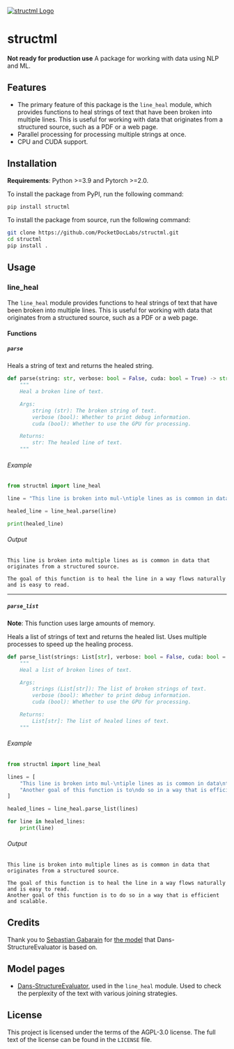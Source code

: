 [![structml Logo](https://github.com/PocketDocLabs/structml/blob/main/assets/logo/logo_2x_scale.png?raw=true)](https://github.com/PocketDocLabs/structml)


# structml
**Not ready for production use**
A package for working with data using NLP and ML.


## Features
- The primary feature of this package is the `line_heal` module, which provides functions to heal strings of text that have been broken into multiple lines. This is useful for working with data that originates from a structured source, such as a PDF or a web page.
- Parallel processing for processing multiple strings at once.
- CPU and CUDA support.


## Installation
**Requirements**: Python >=3.9 and Pytorch >=2.0.

To install the package from PyPI, run the following command:
```bash
pip install structml
```

To install the package from source, run the following command:
```bash
git clone https://github.com/PocketDocLabs/structml.git
cd structml
pip install .
```


## Usage

### line_heal
The `line_heal` module provides functions to heal strings of text that have been broken into multiple lines. This is useful for working with data that originates from a structured source, such as a PDF or a web page.

#### Functions
##### `parse`
Heals a string of text and returns the healed string.
```python
def parse(string: str, verbose: bool = False, cuda: bool = True) -> str:
    """
    Heal a broken line of text.

    Args:
        string (str): The broken string of text.
        verbose (bool): Whether to print debug information.
        cuda (bool): Whether to use the GPU for processing.

    Returns:
        str: The healed line of text.
    """
```

###### Example
```python
from structml import line_heal

line = "This line is broken into mul-\ntiple lines as is common in data\nthat originates from a structured\nsource.\nThe goal of this function is to\nheal the line in a way flows\nnaturally and is easy to read."

healed_line = line_heal.parse(line)

print(healed_line)
```
###### Output
```
This line is broken into multiple lines as is common in data that originates from a structured source.

The goal of this function is to heal the line in a way flows naturally and is easy to read.
```

---

##### `parse_list`
**Note**: This function uses large amounts of memory.

Heals a list of strings of text and returns the healed list. Uses multiple processes to speed up the healing process. 
```python
def parse_list(strings: List[str], verbose: bool = False, cuda: bool = True) -> List[str]:
    """
    Heal a list of broken lines of text.

    Args:
        strings (List[str]): The list of broken strings of text.
        verbose (bool): Whether to print debug information.
        cuda (bool): Whether to use the GPU for processing.

    Returns:
        List[str]: The list of healed lines of text.
    """
```

###### Example
```python
from structml import line_heal

lines = [
    "This line is broken into mul-\ntiple lines as is common in data\nthat originates from a structured\nsource.\nThe goal of this function is to\nheal the line in a way flows\nnaturally and is easy to read.",
    "Another goal of this function is to\ndo so in a way that is efficient\nand scalable."
]

healed_lines = line_heal.parse_list(lines)

for line in healed_lines:
    print(line)
```
###### Output
```
This line is broken into multiple lines as is common in data that originates from a structured source.

The goal of this function is to heal the line in a way flows naturally and is easy to read.
Another goal of this function is to do so in a way that is efficient and scalable.
```


## Credits
Thank you to [Sebastian Gabarain](https://huggingface.co/Locutusque) for [the model](https://huggingface.co/Locutusque/TinyMistral-248M-v2.5) that Dans-StructureEvaluator is based on.


## Model pages
- [Dans-StructureEvaluator](https://huggingface.co/Dans-DiscountModels/Dans-StructureEvaluator-Small), used in the `line_heal` module. Used to check the perplexity of the text with various joining strategies.


## License
This project is licensed under the terms of the AGPL-3.0 license. The full text of the license can be found in the `LICENSE` file.
